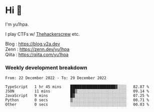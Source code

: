 # Hi 👋

I'm yu1hpa.

I play CTFs w/ [Thehackerscrew](https://www.thehackerscrew.team/) etc.

Blog : https://blog.y2a.dev  
Zenn : https://zenn.dev/yu1hpa  
Qiita : https://qiita.com/yu1hpa  

### Weekly development breakdown

<!--START_SECTION:waka-->

```text
From: 22 December 2022 - To: 29 December 2022

TypeScript   1 hr 45 mins    ████████████████████▓░░░░   82.87 %
JSON         11 mins         ██▒░░░░░░░░░░░░░░░░░░░░░░   09.14 %
JavaScript   9 mins          █▓░░░░░░░░░░░░░░░░░░░░░░░   07.25 %
Python       0 secs          ▒░░░░░░░░░░░░░░░░░░░░░░░░   00.71 %
Other        0 secs          ░░░░░░░░░░░░░░░░░░░░░░░░░   00.03 %
```

<!--END_SECTION:waka-->

